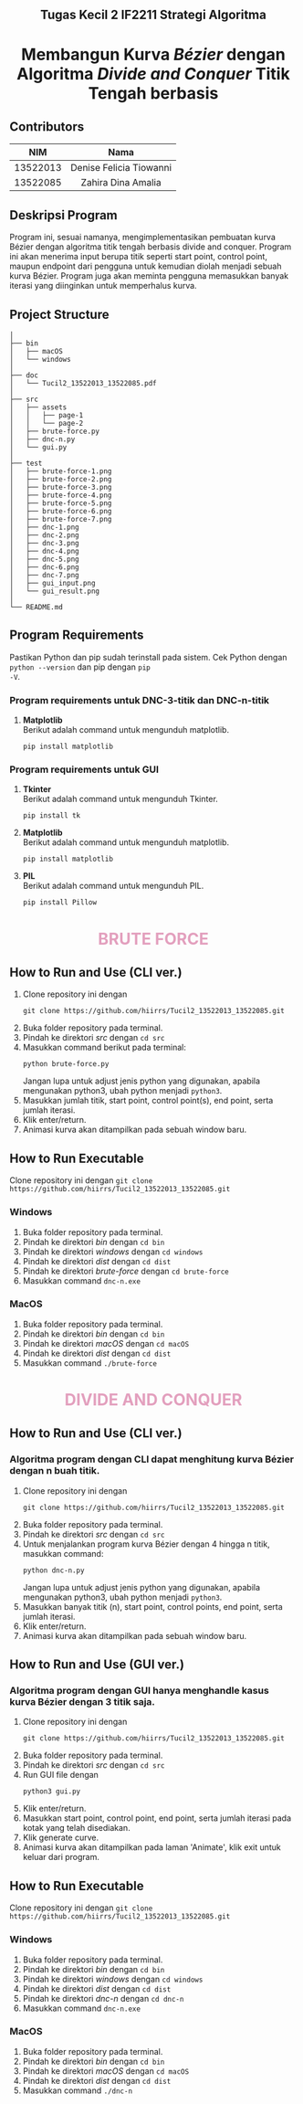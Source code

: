 <h2 align="center"> Tugas Kecil 2 IF2211 Strategi Algoritma </h2>
<h1 align="center">  Membangun Kurva <em> Bézier </em> dengan Algoritma <em> Divide and Conquer </em> Titik Tengah berbasis</h1>

## Contributors
|   NIM    |                  Nama                  |
| :------: | :------------------------------------: |
| 13522013 |        Denise Felicia Tiowanni         |
| 13522085 |          Zahira Dina Amalia            |


## Deskripsi Program
Program ini, sesuai namanya, mengimplementasikan pembuatan kurva Bézier dengan algoritma titik tengah berbasis divide and conquer. Program ini akan menerima input berupa titik seperti start point, control point, maupun endpoint dari pengguna untuk kemudian diolah menjadi sebuah kurva Bézier. Program juga akan meminta pengguna memasukkan banyak iterasi yang diinginkan untuk memperhalus kurva.

## Project Structure
```
│
├── bin
│   ├── macOS
│   └── windows
│
├── doc
│   └── Tucil2_13522013_13522085.pdf
│
├── src
│   ├── assets
│   │   ├── page-1
│   │   └── page-2
│   ├── brute-force.py
│   ├── dnc-n.py
│   └── gui.py
│
├── test
│   ├── brute-force-1.png
│   ├── brute-force-2.png
│   ├── brute-force-3.png
│   ├── brute-force-4.png
│   ├── brute-force-5.png
│   ├── brute-force-6.png
│   ├── brute-force-7.png
│   ├── dnc-1.png
│   ├── dnc-2.png
│   ├── dnc-3.png
│   ├── dnc-4.png
│   ├── dnc-5.png
│   ├── dnc-6.png
│   ├── dnc-7.png
│   ├── gui_input.png
│   └── gui_result.png
│
└── README.md

```

## Program Requirements
Pastikan Python dan pip sudah terinstall pada sistem. Cek Python dengan <code>python --version</code> dan pip dengan <code>pip -V</code>.
### Program requirements untuk DNC-3-titik dan DNC-n-titik
1. <b> Matplotlib </b> <br>
    Berikut adalah command untuk mengunduh matplotlib.
    ```
    pip install matplotlib
    ```
### Program requirements untuk GUI
1. <b> Tkinter </b> <br>
    Berikut adalah command untuk mengunduh Tkinter.
    ```
    pip install tk
    ```
2. <b> Matplotlib </b> <br>
    Berikut adalah command untuk mengunduh matplotlib.
    ```
    pip install matplotlib
    ```
3. <b> PIL </b> <br>
    Berikut adalah command untuk mengunduh PIL.
    ```
    pip install Pillow
    ```

<h1 align="center"> <b> <span style="color:#E3A0BE">BRUTE FORCE </b> </h1>

## How to Run and Use (CLI ver.)
1. Clone repository ini dengan 
    ```
    git clone https://github.com/hiirrs/Tucil2_13522013_13522085.git
    ```
2. Buka folder repository pada terminal.
3. Pindah ke direktori *src* dengan `cd src`
4. Masukkan command berikut pada terminal:
    ```
    python brute-force.py
    ```
    Jangan lupa untuk adjust jenis python yang digunakan, apabila mengunakan python3, ubah python menjadi <code>python3</code>.
5. Masukkan jumlah titik, start point, control point(s), end point, serta jumlah iterasi.
6. Klik enter/return.
7. Animasi kurva akan ditampilkan pada sebuah window baru.

## How to Run Executable
Clone repository ini dengan 
    ```
    git clone https://github.com/hiirrs/Tucil2_13522013_13522085.git
    ```
### Windows
1. Buka folder repository pada terminal.
2. Pindah ke direktori *bin* dengan `cd bin`
3. Pindah ke direktori *windows* dengan `cd windows`
4. Pindah ke direktori *dist* dengan `cd dist`
5. Pindah ke direktori *brute-force* dengan `cd brute-force`
6. Masukkan command <code>dnc-n.exe</code>
### MacOS
1. Buka folder repository pada terminal.
2. Pindah ke direktori *bin* dengan `cd bin`
3. Pindah ke direktori *macOS* dengan `cd macOS`
4. Pindah ke direktori *dist* dengan `cd dist`
5. Masukkan command <code>./brute-force</code>


<h1 align="center"> <b> <span style="color:#E3A0BE">DIVIDE AND CONQUER </span> </b> </h1>

## How to Run and Use (CLI ver.)
### Algoritma program dengan CLI dapat menghitung kurva Bézier dengan n buah titik.
1. Clone repository ini dengan 
    ```
    git clone https://github.com/hiirrs/Tucil2_13522013_13522085.git
    ```
2. Buka folder repository pada terminal.
3. Pindah ke direktori *src* dengan `cd src`
4. Untuk menjalankan program kurva Bézier dengan 4 hingga n titik, masukkan command:
    ```
    python dnc-n.py
    ```
    Jangan lupa untuk adjust jenis python yang digunakan, apabila mengunakan python3, ubah python menjadi <code>python3</code>.
5. Masukkan banyak titik (n), start point, control points, end point, serta jumlah iterasi.
6. Klik enter/return.
7. Animasi kurva akan ditampilkan pada sebuah window baru.

## How to Run and Use (GUI ver.)
### Algoritma program dengan GUI hanya menghandle kasus kurva Bézier dengan 3 titik saja.
1. Clone repository ini dengan 
    ```
    git clone https://github.com/hiirrs/Tucil2_13522013_13522085.git
    ```
2. Buka folder repository pada terminal.
3. Pindah ke direktori *src* dengan `cd src`
4. Run GUI file dengan
    ```
    python3 gui.py
    ```
5. Klik enter/return.
6. Masukkan start point, control point, end point, serta jumlah iterasi pada kotak yang telah disediakan.
7. Klik generate curve.
8. Animasi kurva akan ditampilkan pada laman 'Animate', klik exit untuk keluar dari program.

## How to Run Executable
Clone repository ini dengan 
    ```
    git clone https://github.com/hiirrs/Tucil2_13522013_13522085.git
    ```
### Windows
1. Buka folder repository pada terminal.
2. Pindah ke direktori *bin* dengan `cd bin`
3. Pindah ke direktori *windows* dengan `cd windows`
4. Pindah ke direktori *dist* dengan `cd dist`
5. Pindah ke direktori *dnc-n* dengan `cd dnc-n`
6. Masukkan command <code>dnc-n.exe</code>
### MacOS
1. Buka folder repository pada terminal.
2. Pindah ke direktori *bin* dengan `cd bin`
3. Pindah ke direktori *macOS* dengan `cd macOS`
4. Pindah ke direktori *dist* dengan `cd dist`
5. Masukkan command <code>./dnc-n</code>

